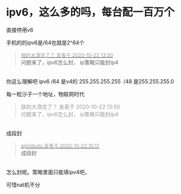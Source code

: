 # ipv6，这么多的吗，每台配一百万个


直接停用v6<img src="static/image/smiley/default/lol.gif" smilieid="12" border="0" alt="" /><img id="aimg_KFv2D" onclick="zoom(this, this.src, 0, 0, 0)" class="zoom" src="https://cdn.jsdelivr.net/gh/hishis/forum-master/public/images/patch.gif" onmouseover="img_onmouseoverfunc(this)" onload="thumbImg(this)" border="0" alt="" />

手机的的ipv6是/64也就是2^64个

<div class="quote"><blockquote><font size="2"><a href="https://www.hostloc.com/forum.php?mod=redirect&amp;goto=findpost&amp;pid=9335662&amp;ptid=757118" target="_blank"><font color="#999999">朕的大清完了？ 发表于 2020-10-22 13:50</font></a></font><br />
问题来了，ipv6怎么封， ip策略只能封ip4</blockquote></div><br />
你这么理解吧 ipv6 /64 是v4的 255.255.255.255&nbsp;&nbsp;/48 是255.255.255.0

每一粒沙子一个地址，物联网时代

<div class="quote"><blockquote><font color="#999999">朕的大清完了？ 发表于 2020-10-22 13:50</font><br />
<font color="#999999">问题来了，ipv6怎么封， ip策略只能封ip4</font></blockquote></div><br />
成段封

<div class="quote"><blockquote><font size="2"><a href="https://www.hostloc.com/forum.php?mod=redirect&amp;goto=findpost&amp;pid=9336163&amp;ptid=757118" target="_blank"><font color="#999999">aprildudu 发表于 2020-10-22 15:17</font></a></font><br />
成段封</blockquote></div><br />
怎么封呢。策略里面只能填ipv4吧，

可惜nat机不分
